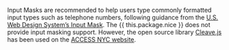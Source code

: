 Input Masks are recommended to help users type commonly formatted input types such as telephone numbers, following guidance from the <a href="https://designsystem.digital.gov/components/input-mask/">U.S. Web Design System’s Input Mask</a>. The {{ this.package.nice }} does not provide input masking support. However, the open source library <a target="_blank" rel="noopener nofollow" href="https://nosir.github.io/cleave.js/">Cleave.js</a> has been used on the <a target="_blank" rel="noopener" href="https://access.nyc.gov">ACCESS NYC website</a>.